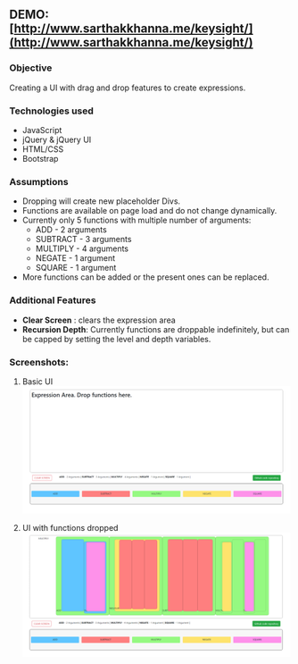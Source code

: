 ## DEMO: [http://www.sarthakkhanna.me/keysight/](http://www.sarthakkhanna.me/keysight/)

### Objective
Creating a UI with drag and drop features to create expressions.

### Technologies used
- JavaScript
- jQuery & jQuery UI
- HTML/CSS
- Bootstrap

### Assumptions
- Dropping will create new placeholder Divs.
- Functions are available on page load and do not change dynamically.
- Currently only 5 functions with multiple number of arguments:
    - ADD - 2 arguments
    - SUBTRACT - 3 arguments
    - MULTIPLY - 4 arguments
    - NEGATE - 1 argument
    - SQUARE - 1 argument
- More functions can be added or the present ones can be replaced. 

### Additional Features
- **Clear Screen** : clears the expression area
- **Recursion Depth**: Currently functions are droppable indefinitely, but can be capped by setting the level and depth variables. 


### Screenshots:
1. Basic UI
![Basic UI](1.PNG)

2. UI with functions dropped
![Dropped Functions](2.PNG)